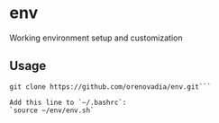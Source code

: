 # env
Working environment setup and customization

## Usage

```cd ~
git clone https://github.com/orenovadia/env.git```

Add this line to `~/.bashrc`:
`source ~/env/env.sh`
